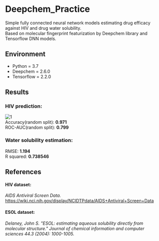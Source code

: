 # Deepchem_Practice
Simple fully connected neural network models estimating drug efficacy against HIV and drug water solubility.  
Based on molecular fingerprint featurization by Deepchem library and Tensorflow DNN models.  

## Environment
- Python = 3.7
- Deepchem = 2.6.0
- Tensorflow = 2.2.0

## Results
### HIV prediction:  
![1](https://user-images.githubusercontent.com/90392853/193253529-92fd4660-e377-4094-834b-079d7946821b.GIF)  
Accuracy(random split): **0.971**  
ROC-AUC(random split):  **0.799**  

### Water solubility estimation:
RMSE: **1.194**  
R squared: **0.738546**  


## References
#### HIV dataset:
*AIDS Antiviral Screen Data.*  
https://wiki.nci.nih.gov/display/NCIDTPdata/AIDS+Antiviral+Screen+Data

#### ESOL dataset:
*Delaney, John S. "ESOL: estimating aqueous solubility directly from molecular structure." Journal of chemical information and computer sciences 44.3 (2004): 1000-1005.*
